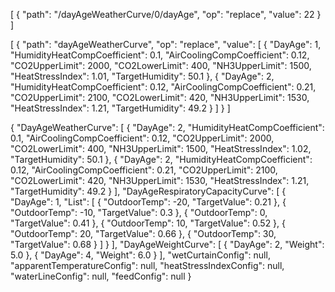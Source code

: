 [
    {
        "path": "/dayAgeWeatherCurve/0/dayAge",
        "op": "replace",
        "value": 22
    }
]


[
    {
        "path": "dayAgeWeatherCurve",
        "op": "replace",
        "value": [
            {
                "DayAge": 1,
                "HumidityHeatCompCoefficient": 0.1,
                "AirCoolingCompCoefficient": 0.12,
                "CO2UpperLimit": 2000,
                "CO2LowerLimit": 400,
                "NH3UpperLimit": 1500,
                "HeatStressIndex": 1.01,
                "TargetHumidity": 50.1
            },
            {
                "DayAge": 2,
                "HumidityHeatCompCoefficient": 0.12,
                "AirCoolingCompCoefficient": 0.21,
                "CO2UpperLimit": 2100,
                "CO2LowerLimit": 420,
                "NH3UpperLimit": 1530,
                "HeatStressIndex": 1.21,
                "TargetHumidity": 49.2
            }
        ]
    }
]



{
    "DayAgeWeatherCurve": [
        {
            "DayAge": 2,
            "HumidityHeatCompCoefficient": 0.1,
            "AirCoolingCompCoefficient": 0.12,
            "CO2UpperLimit": 2000,
            "CO2LowerLimit": 400,
            "NH3UpperLimit": 1500,
            "HeatStressIndex": 1.02,
            "TargetHumidity": 50.1
        },
        {
            "DayAge": 2,
            "HumidityHeatCompCoefficient": 0.12,
            "AirCoolingCompCoefficient": 0.21,
            "CO2UpperLimit": 2100,
            "CO2LowerLimit": 420,
            "NH3UpperLimit": 1530,
            "HeatStressIndex": 1.21,
            "TargetHumidity": 49.2
        }
    ],
    "DayAgeRespiratoryCapacityCurve": [
        {
            "DayAge": 1,
            "List": [
                {
                    "OutdoorTemp": -20,
                    "TargetValue": 0.21
                },
                {
                    "OutdoorTemp": -10,
                    "TargetValue": 0.3
                },
                {
                    "OutdoorTemp": 0,
                    "TargetValue": 0.41
                },
                {
                    "OutdoorTemp": 10,
                    "TargetValue": 0.52
                },
                {
                    "OutdoorTemp": 20,
                    "TargetValue": 0.66
                },
                {
                    "OutdoorTemp": 30,
                    "TargetValue": 0.68
                }
            ]
        }
    ],
    "DayAgeWeightCurve": [
        {
            "DayAge": 2,
            "Weight": 5.0
        },
        {
            "DayAge": 4,
            "Weight": 6.0
        }
    ],
    "wetCurtainConfig": null,
    "apparentTemperatureConfig": null,
    "heatStressIndexConfig": null,
    "waterLineConfig": null,
    "feedConfig": null
}